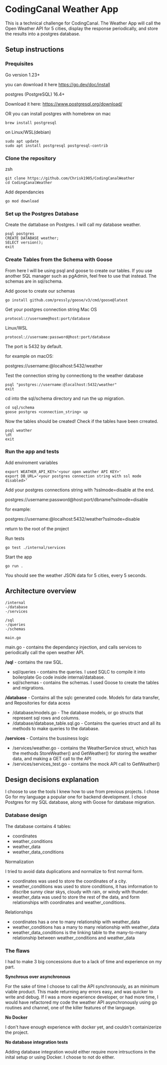 # CodingCanal Weather App

This is a technical challenge for CodingCanal. 
The Weather App will call the Open Weather API for 5 cities, display the response periodically, and store the results into a postgres database.  

## Setup instructions

### Prequisites
Go version 1.23+

you can download it here
https://go.dev/doc/install


postgres (PostgreSQL) 16.4+

Download it here: https://www.postgresql.org/download/

OR you can install postgres with homebrew on mac
```
brew install postgresql

```
on Linux/WSL(debian) 
```
sudo apt update
sudo apt install postgresql postgresql-contrib
```

### Clone the repository

zsh
```
git clone https://github.com/Chrisk1905/CodingCanalWeather
cd CodingCanalWeather

```

Add dependancies
```
go mod download
```

### Set up the Postgres Database

Create the dattabase on Postgres. I will call my database weather.
```
psql postgres 
CREATE DATABASE weather;
SELECT version();
exit
```

### Create Tables from the Schema with Goose
From here I will be using psql and goose to create our tables.
If you use another SQL manager such as pgAdmin, feel free to use that instead. 
The schemas are in sql/schema. 

Add goose to create our schemas
```
go install github.com/pressly/goose/v3/cmd/goose@latest
```

Get your postgres connection string
Mac OS
```
protocol://username@host:port/database
```
Linux/WSL
```
protocol://username:password@host:port/database
```
The port is 5432 by default.

for example on macOS:

postgres://username:@localhost:5432/weather

Test the connection string by connectiong to the weather database
```
psql "postgres://username:@localhost:5432/weather"
exit
```

cd into the sql/schema directory and run the up migration.
```
cd sql/schema
goose postgres <connection_string> up
```

Now the tables should be created! 
Check if the tables have been crreated.
```
psql weather
\dt
exit
```

### Run the app and tests

Add enviroment variables
```
export WEATHER_API_KEY='<your open weather API KEY>'
export DB_URL='<your postgres connection string with ssl mode disabled>'
```
Add your postgres connections string with ?sslmode=disable at the end.

postgres://username:password@host:port/dbname?sslmode=disable

for example:

postgres://username:@localhost:5432/weather?sslmode=disable


return to the root of the project

Run tests
```
go test ./internal/services
```

Start the app
```
go run .
```
You should see the weather JSON data for 5 cities, every 5 seconds. 



## Architecture overview
```
/internal
-/database
-/services

/sql
-/queries
-/schemas

main.go 
```

main.go - contains the dependancy injection, and calls services to periodically call the open weather API. 

**/sql** - contains the raw SQL. 

- sql/queries - contains the queries. I used SQLC to compile it into boilerplate Go code inside internal/database.
- sql/schemas - contains the schemas. I used Goose to create the tables and migrations.  

**/database** - Contains all the sqlc generated code. Models for data transfer, and Repositories for data acess 

- /database/models.go - The database models, or go structs that represent sql rows and columns.
- /database/database_table.sql.go - Contains the queries struct and all its methods to make queries to the database. 

**/services** - Contains the bussiness logic

- /services/weather.go - contains the WeatherService struct, which has the methods StoreWeather() and GetWeather() for storing
    the weather data, and making a GET call to the API
- /services/services_test.go - contains the mock API call to GetWeather()



## Design decisions explanation

I choose to use the tools I knew how to use from previous projects. 
I chose Go for my language a popular one for backend development.
I chose Postgres for my SQL database, along with Goose for database migration. 

### Database design

The database contains 4 tables:
- coordinates
- weather_conditions
- weather_data
- weather_data_conditions

Normalization

I tried to avoid data duplications and normalize to first normal form. 

- coordinates was used to store the coordinates of a city.
- weather_conditions was used to store conditions, it has imformation to discribe sunny clear skys, cloudy with rain, or windy with thunder.
- weather_data was used to store the rest of the data, and form relationships with coordinates and weather_conditions.

Relationships

- coordinates has a one to many relationship with weather_data
- weather_conditions has a many to many relationship with weather_data
- weather_data_conditions is the linking table to the many-to-many relationship between weather_conditions and weather_data


### The flaws
I had to make 3 big concessions due to a lack of time and experience on my part. 

**Synchrous over asynchronous**
    
For the sake of time I choose to call the API synchronously, as an minimum viable product. This made returning any errors easy, and was quicker to write and debug. If I was a more experience developer, or had more time, I would have refactored my code the weather API asynchronously using go routines and channel, one of the killer features of the language. 

**No Docker**

I don't have enough experience with docker yet, and couldn't containizerize the project.

**No database integration tests**

Adding database integration would either require more intrsuctions in the inital setup or using Docker. I choose to not do either. 
    
